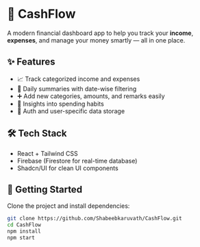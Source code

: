 # 💸 CashFlow

A modern financial dashboard app to help you track your **income**, **expenses**, and manage your money smartly — all in one place.

## ✨ Features

- 📈 Track categorized income and expenses
- 📅 Daily summaries with date-wise filtering
- ➕ Add new categories, amounts, and remarks easily
- 🧠 Insights into spending habits
- 🔐 Auth and user-specific data storage

## 🛠 Tech Stack

- React + Tailwind CSS
- Firebase (Firestore for real-time database)
- Shadcn/UI for clean UI components

## 🚀 Getting Started

Clone the project and install dependencies:

```bash
git clone https://github.com/Shabeebkaruvath/CashFlow.git
cd CashFlow
npm install
npm start
